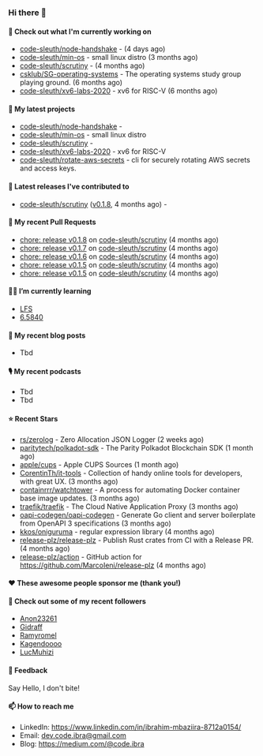 

### Hi there 👋

#### 👷 Check out what I'm currently working on

- [code-sleuth/node-handshake](https://github.com/code-sleuth/node-handshake) -  (4 days ago)
- [code-sleuth/min-os](https://github.com/code-sleuth/min-os) - small linux distro (3 months ago)
- [code-sleuth/scrutiny](https://github.com/code-sleuth/scrutiny) -  (4 months ago)
- [csklub/SG-operating-systems](https://github.com/csklub/SG-operating-systems) - The operating systems study group playing ground. (6 months ago)
- [code-sleuth/xv6-labs-2020](https://github.com/code-sleuth/xv6-labs-2020) - xv6 for RISC-V  (6 months ago)

#### 🌱 My latest projects

- [code-sleuth/node-handshake](https://github.com/code-sleuth/node-handshake) - 
- [code-sleuth/min-os](https://github.com/code-sleuth/min-os) - small linux distro
- [code-sleuth/scrutiny](https://github.com/code-sleuth/scrutiny) - 
- [code-sleuth/xv6-labs-2020](https://github.com/code-sleuth/xv6-labs-2020) - xv6 for RISC-V 
- [code-sleuth/rotate-aws-secrets](https://github.com/code-sleuth/rotate-aws-secrets) - cli for securely rotating AWS secrets and access keys.

#### 🔭 Latest releases I've contributed to

- [code-sleuth/scrutiny](https://github.com/code-sleuth/scrutiny) ([v0.1.8](https://github.com/code-sleuth/scrutiny/releases/tag/v0.1.8), 4 months ago) - 

#### 🔨 My recent Pull Requests

- [chore: release v0.1.8](https://github.com/code-sleuth/scrutiny/pull/14) on [code-sleuth/scrutiny](https://github.com/code-sleuth/scrutiny) (4 months ago)
- [chore: release v0.1.7](https://github.com/code-sleuth/scrutiny/pull/13) on [code-sleuth/scrutiny](https://github.com/code-sleuth/scrutiny) (4 months ago)
- [chore: release v0.1.6](https://github.com/code-sleuth/scrutiny/pull/12) on [code-sleuth/scrutiny](https://github.com/code-sleuth/scrutiny) (4 months ago)
- [chore: release v0.1.5](https://github.com/code-sleuth/scrutiny/pull/11) on [code-sleuth/scrutiny](https://github.com/code-sleuth/scrutiny) (4 months ago)
- [chore: release v0.1.5](https://github.com/code-sleuth/scrutiny/pull/10) on [code-sleuth/scrutiny](https://github.com/code-sleuth/scrutiny) (4 months ago)

#### 🌱📖 I’m currently learning
- [LFS](https://www.linuxfromscratch.org/lfs/)
- [6.5840](http://nil.csail.mit.edu/6.5840/2024/)

#### 📜 My recent blog posts
- Tbd

#### 🎙️ My recent podcasts
- Tbd
- Tbd

#### ⭐ Recent Stars

- [rs/zerolog](https://github.com/rs/zerolog) - Zero Allocation JSON Logger (2 weeks ago)
- [paritytech/polkadot-sdk](https://github.com/paritytech/polkadot-sdk) - The Parity Polkadot Blockchain SDK (1 month ago)
- [apple/cups](https://github.com/apple/cups) - Apple CUPS Sources (1 month ago)
- [CorentinTh/it-tools](https://github.com/CorentinTh/it-tools) - Collection of handy online tools for developers, with great UX.  (3 months ago)
- [containrrr/watchtower](https://github.com/containrrr/watchtower) - A process for automating Docker container base image updates.  (3 months ago)
- [traefik/traefik](https://github.com/traefik/traefik) - The Cloud Native Application Proxy (3 months ago)
- [oapi-codegen/oapi-codegen](https://github.com/oapi-codegen/oapi-codegen) - Generate Go client and server boilerplate from OpenAPI 3 specifications (3 months ago)
- [kkos/oniguruma](https://github.com/kkos/oniguruma) - regular expression library (4 months ago)
- [release-plz/release-plz](https://github.com/release-plz/release-plz) - Publish Rust crates from CI with a Release PR. (4 months ago)
- [release-plz/action](https://github.com/release-plz/action) - GitHub action for https://github.com/MarcoIeni/release-plz (4 months ago)

#### ❤️ These awesome people sponsor me (thank you!)


#### 👯 Check out some of my recent followers

- [Anon23261](https://github.com/Anon23261)
- [Gidraff](https://github.com/Gidraff)
- [Ramyromel](https://github.com/Ramyromel)
- [Kagendoooo](https://github.com/Kagendoooo)
- [LucMuhizi](https://github.com/LucMuhizi)

#### 💬 Feedback

Say Hello, I don't bite!

#### 📫 How to reach me

- LinkedIn: https://www.linkedin.com/in/ibrahim-mbaziira-8712a0154/
- Email: dev.code.ibra@gmail.com
- Blog: https://medium.com/@code.ibra



